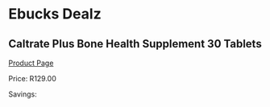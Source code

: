 
# Ebucks Dealz
## Caltrate Plus Bone Health Supplement 30 Tablets
[Product Page](https://www.ebucks.com/web/shop/productSelected.do?prodId=1133338551&catId=1133291653)

Price: R129.00

Savings: 


	
